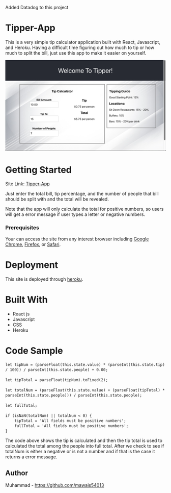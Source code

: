 
Added Datadog to this project
# Tipper-App

This is a very simple tip calculator application built with React, Javascript, and Heroku. Having a difficult time figuring out how much to tip or how much to split the bill, just use this app to make it easier on yourself. 

![index](src/images/Screen1.png)

# Getting Started 

Site Link: [Tipper-App](https://tipper-app.herokuapp.com/)

Just enter the total bill, tip percentage, and the number of people that bill should be split with and the total will be revealed. 

Note that the app will only calculate the total for positive numbers, so users will get a error message if user types a letter or negative numbers. 

### Prerequisites

Your can access the site from any interest browser including [Google Chrome](https://www.google.com/chrome/), [Firefox](https://www.mozilla.org/en-US/firefox/new/), or [Safari](https://www.apple.com/safari/). 

# Deployment 

This site is deployed through [heroku](https://shout-it-out.herokuapp.com/). 

# Built With 

- React js
- Javascript
- CSS
- Heroku

# Code Sample

```
let tipNum = (parseFloat(this.state.value) * (parseInt(this.state.tip) / 100)) / parseInt(this.state.people) + 0.00;

let tipTotal = parseFloat(tipNum).toFixed(2);

let totalNum = (parseFloat(this.state.value) + (parseFloat(tipTotal) * parseInt(this.state.people))) / parseInt(this.state.people);

let fullTotal;

if (isNaN(totalNum) || totalNum < 0) {
    tipTotal = 'All fields must be positive numbers';
    fullTotal = 'All fields must be positive numbers';
}
```
The code above shows the tip is calculated and then the tip total is used to calculated the total among the people into full total. After we check to see if totalNum is either a negative or is not a number and if that is the case it returns a error message. 

## Author

Muhammad - https://github.com/mawais54013
